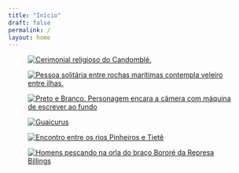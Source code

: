 ```yaml
---
title: "Início"
draft: false
permalink: /
layout: home
---
```

<div class="home-container">
  <div class="gallery">
    <figure class="gallery__item gallery__item--1">
      <a href="/projetos/logunede/">
        <img src="/img/projects/logunede/logunede05.jpg" class="gallery__img" title="Nascimento a Logunedé" alt="Cerimonial religioso do Candomblé.">
      </a>
    </figure>
    <figure class="gallery__item gallery__item--2">
      <a href="/blog/viagem/2023-08-22-pelas-curvas-do-cone-sul/">
        <img src="/img/cone-sul/sul28.jpg" class="gallery__img" title="Serenidade em Colônia." alt="Pessoa solitária entre rochas marítimas contempla veleiro entre ilhas.">
      </a>
    </figure>
    <figure class="gallery__item gallery__item--3">
      <a href="/projetos/autorretratos/">
        <img src="/img/projects/autorretratos/daniely-silva08.jpg" class="gallery__img" title="Olhar" alt="Preto e Branco. Personagem encara a câmera com máquina de escrever ao fundo">
      </a>
    </figure>
    <figure class="gallery__item gallery__item--4">
      <a href="/projetos/guaicurus/">
        <img src="/img/projects/guaicurus/guaicurus05.jpg" class="gallery__img" title="Estação Ciência, Rua Guaicurus" alt="Guaicurus">
      </a>
    </figure>
    <figure class="gallery__item gallery__item--5">
      <a href="/projetos/silencio-dos-rios-que-gritam/">
        <img src="/img/rios/ponte-remedios.jpg" class="gallery__img" title="Ponte dos Remédios" alt="Encontro entre os rios Pinheiros e Tietê">
      </a>
    </figure>
<div hidden>    <figure class="gallery__item gallery__item--6">
      <a href="/projetos/silencio-dos-rios-que-gritam/">
        <img src="/img/rios/rios07.jpg" class="gallery__img" title="Rio Tietê em Santana de Parnaíba" alt="Curvas do Rio Tietê cercadas por matas ciliares em Santana de Parnaíba">
      </a>
    </figure></div>
    <figure class="gallery__item gallery__item--7">
      <a href="/projetos/silencio-dos-rios-que-gritam/">
        <img src="/img/rios/rios09.jpg" class="gallery__img" title="Braço Bororé da Billings" alt="Homens pescando na orla do braço Bororé da Represa Billings">
      </a>
    </figure>
  </div>
</div>
